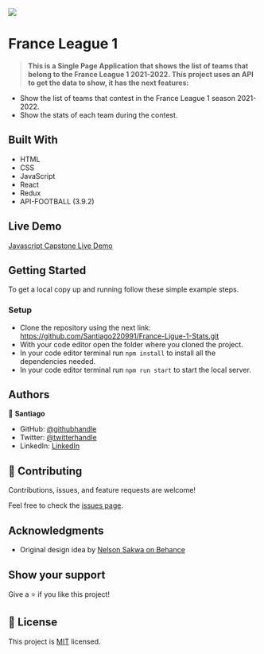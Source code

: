 ![](https://img.shields.io/badge/Microverse-blueviolet)

# France League 1 

> **This is a Single Page Application that shows the list of teams that belong to the France League 1 2021-2022. This project uses an API to get the data to show, it has the next features:**

- Show the list of teams that contest in the France League 1 season 2021-2022.
- Show the stats of each team during the contest.

## Built With

- HTML
- CSS
- JavaScript
- React
- Redux
- API-FOOTBALL (3.9.2)

## Live Demo

[Javascript Capstone Live Demo](https:)

## Getting Started

To get a local copy up and running follow these simple example steps.


### Setup

- Clone the repository using the next link: https://github.com/Santiago220991/France-Ligue-1-Stats.git
- With your code editor open the folder where you cloned the project.
- In your code editor terminal run `npm install` to install all the dependencies needed.
- In your code editor terminal run `npm run start` to start the local server.


## Authors

👤 **Santiago**

- GitHub: [@githubhandle](https://github.com/Santiago220991) 
- Twitter: [@twitterhandle](https://twitter.com/SanCardenas10)
- LinkedIn: [LinkedIn](https://www.linkedin.com/in/alexandersantiagocardenas/)


## 🤝 Contributing

Contributions, issues, and feature requests are welcome!

Feel free to check the [issues page](https://github.com/Santiago220991/France-Ligue-1-Stats/issues).

## Acknowledgments

- Original design idea by [Nelson Sakwa on Behance](https://www.behance.net/sakwadesignstudio)
 

## Show your support

Give a ⭐️ if you like this project!

## 📝 License

This project is [MIT](./MIT.md) licensed.
